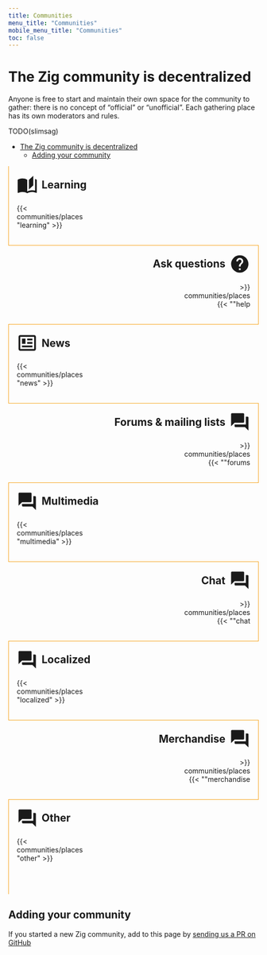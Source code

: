 ```yaml
---
title: Communities
menu_title: "Communities"
mobile_menu_title: "Communities"
toc: false
---
```

<style>
  .community {
    display: flex;
    flex-direction: column;
  }
  .community>.name>h3 {
    margin: 0;
    padding-left: 0.5rem;
    padding-bottom: 0.5rem;
    border-bottom: 1px solid #f7a41d;
  }
  .community>.description {
    flex: 1;
    padding-left: 0.5rem;
    font-size: 14px;
    line-height: 1.25;
    background-color: #333;
    padding: 1rem;
  }
  .community>.people {
    background-color: #333;
    padding: 0.5rem;
    font-size: 14px;
  }
  .communities {
    display: grid;
    grid-template-columns: repeat(3, 1fr);
    gap: 1em;
    flex-wrap: wrap;
    justify-content: space-between;
    margin-top: 1rem;
    margin-bottom: 2rem;
  }

  .category>h2 {
    display: flex;
    align-items: center;
    margin-top: 0;
    padding-top: 1rem;
  }
  .category>h2>svg {
    width: 2em !important;
    height: 2em !important;
  }
  .category.right {
    border-bottom: 1px solid #f7a41d;
    border-right: 1px solid #f7a41d;
    padding-right: 1rem;
  }
  .category.left {
    border-bottom: 1px solid #f7a41d;
    border-left: 1px solid #f7a41d;
    padding-left: 1rem;
  }
  .category:last-of-type {
    border-bottom: none;
    padding-bottom: 2rem;
  }
  .category.left>h2>svg {
    margin-right: 0.5rem;
  }
  .category.right>h2 {
    flex-flow: row-reverse;
  }
  .category.right>h2>svg {
    margin-left: 0.5rem;
    float: right;
  }
  .category.right>.communities {
    direction: rtl;
  }
  .category.right>.communities>* {
    direction: ltr;
  }
</style>

# The Zig community is decentralized
Anyone is free to start and maintain their own space for the community to gather: there is no concept of “official” or “unofficial”. Each gathering place has its own moderators and rules.

TODO(slimsag)
- [The Zig community is decentralized](#the-zig-community-is-decentralized)
  - [Adding your community](#adding-your-community)

<div class="category left">
  <h2>
    <!-- https://materialdesignicons.com/icon/book-open-page-variant -->
    <svg style="width:24px;height:24px" viewBox="0 0 24 24">
        <title>Learning</title>
        <path fill="currentColor" d="M19 2L14 6.5V17.5L19 13V2M6.5 5C4.55 5 2.45 5.4 1 6.5V21.16C1 21.41 1.25 21.66 1.5 21.66C1.6 21.66 1.65 21.59 1.75 21.59C3.1 20.94 5.05 20.5 6.5 20.5C8.45 20.5 10.55 20.9 12 22C13.35 21.15 15.8 20.5 17.5 20.5C19.15 20.5 20.85 20.81 22.25 21.56C22.35 21.61 22.4 21.59 22.5 21.59C22.75 21.59 23 21.34 23 21.09V6.5C22.4 6.05 21.75 5.75 21 5.5V19C19.9 18.65 18.7 18.5 17.5 18.5C15.8 18.5 13.35 19.15 12 20V6.5C10.55 5.4 8.45 5 6.5 5Z" />
    </svg>
    Learning
  </h2>
  <div class="communities">
    {{< communities/places "learning" >}}
  </div>
</div>

<div class="category right">
  <h2>
    <!-- https://materialdesignicons.com/icon/help-circle -->
    <svg style="width:24px;height:24px" viewBox="0 0 24 24">
        <path fill="currentColor" d="M15.07,11.25L14.17,12.17C13.45,12.89 13,13.5 13,15H11V14.5C11,13.39 11.45,12.39 12.17,11.67L13.41,10.41C13.78,10.05 14,9.55 14,9C14,7.89 13.1,7 12,7A2,2 0 0,0 10,9H8A4,4 0 0,1 12,5A4,4 0 0,1 16,9C16,9.88 15.64,10.67 15.07,11.25M13,19H11V17H13M12,2A10,10 0 0,0 2,12A10,10 0 0,0 12,22A10,10 0 0,0 22,12C22,6.47 17.5,2 12,2Z" />
    </svg>
    Ask questions
  </h2>
  <div class="communities">
    {{< communities/places "help" >}}
  </div>
</div>

<div class="category left">
  <h2>
    <!-- https://materialdesignicons.com/icon/newspaper-variant-outline -->
    <svg style="width:24px;height:24px" viewBox="0 0 24 24">
        <title>Newsletter</title>
        <path fill="currentColor" d="M20 5L20 19L4 19L4 5H20M20 3H4C2.89 3 2 3.89 2 5V19C2 20.11 2.89 21 4 21H20C21.11 21 22 20.11 22 19V5C22 3.89 21.11 3 20 3M18 15H6V17H18V15M10 7H6V13H10V7M12 9H18V7H12V9M18 11H12V13H18V11Z" />
    </svg>
    News
  </h2>
  <div class="communities">
    {{< communities/places "news" >}}
  </div>
</div>

<div class="category right">
  <h2>
    <!-- https://materialdesignicons.com/icon/forum -->
    <svg style="width:24px;height:24px" viewBox="0 0 24 24">
        <title>Forum</title>
        <path fill="currentColor" d="M17,12V3A1,1 0 0,0 16,2H3A1,1 0 0,0 2,3V17L6,13H16A1,1 0 0,0 17,12M21,6H19V15H6V17A1,1 0 0,0 7,18H18L22,22V7A1,1 0 0,0 21,6Z" />
    </svg>
    Forums & mailing lists
  </h2>
  <div class="communities">
    {{< communities/places "forums" >}}
  </div>
</div>

<div class="category left">
  <h2>
    <!-- TODO -->
    <svg style="width:24px;height:24px" viewBox="0 0 24 24">
        <title>Forum</title>
        <path fill="currentColor" d="M17,12V3A1,1 0 0,0 16,2H3A1,1 0 0,0 2,3V17L6,13H16A1,1 0 0,0 17,12M21,6H19V15H6V17A1,1 0 0,0 7,18H18L22,22V7A1,1 0 0,0 21,6Z" />
    </svg>
    Multimedia
  </h2>
  <div class="communities">
    {{< communities/places "multimedia" >}}
  </div>
</div>

<div class="category right">
  <h2>
    <!-- TODO -->
    <svg style="width:24px;height:24px" viewBox="0 0 24 24">
        <title>Forum</title>
        <path fill="currentColor" d="M17,12V3A1,1 0 0,0 16,2H3A1,1 0 0,0 2,3V17L6,13H16A1,1 0 0,0 17,12M21,6H19V15H6V17A1,1 0 0,0 7,18H18L22,22V7A1,1 0 0,0 21,6Z" />
    </svg>
    Chat
  </h2>
  <div class="communities">
    {{< communities/places "chat" >}}
  </div>
</div>

<div class="category left">
  <h2>
    <!-- TODO -->
    <svg style="width:24px;height:24px" viewBox="0 0 24 24">
        <title>Forum</title>
        <path fill="currentColor" d="M17,12V3A1,1 0 0,0 16,2H3A1,1 0 0,0 2,3V17L6,13H16A1,1 0 0,0 17,12M21,6H19V15H6V17A1,1 0 0,0 7,18H18L22,22V7A1,1 0 0,0 21,6Z" />
    </svg>
    Localized
  </h2>
  <div class="communities">
    {{< communities/places "localized" >}}
  </div>
</div>

<div class="category right">
  <h2>
    <!-- TODO -->
    <svg style="width:24px;height:24px" viewBox="0 0 24 24">
        <title>Forum</title>
        <path fill="currentColor" d="M17,12V3A1,1 0 0,0 16,2H3A1,1 0 0,0 2,3V17L6,13H16A1,1 0 0,0 17,12M21,6H19V15H6V17A1,1 0 0,0 7,18H18L22,22V7A1,1 0 0,0 21,6Z" />
    </svg>
    Merchandise
  </h2>
  <div class="communities">
    {{< communities/places "merchandise" >}}
  </div>
</div>

<div class="category left">
  <h2>
    <!-- TODO -->
    <svg style="width:24px;height:24px" viewBox="0 0 24 24">
        <title>Forum</title>
        <path fill="currentColor" d="M17,12V3A1,1 0 0,0 16,2H3A1,1 0 0,0 2,3V17L6,13H16A1,1 0 0,0 17,12M21,6H19V15H6V17A1,1 0 0,0 7,18H18L22,22V7A1,1 0 0,0 21,6Z" />
    </svg>
    Other
  </h2>
  <div class="communities">
    {{< communities/places "other" >}}
  </div>
</div>

## Adding your community
If you started a new Zig community, add to this page by [sending us a PR on GitHub](https://github.com/ziglang/www.ziglang.org)
